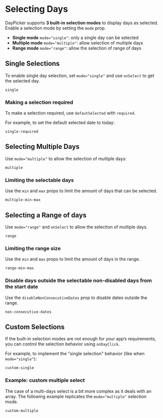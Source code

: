 # Selecting Days

DayPicker supports **3 built-in selection modes** to display days as selected. Enable a selection mode by setting the `mode` prop.

- **Single mode** `mode="single"`: only a single day can be selected
- **Multiple mode** `mode="multiple"`: allow selection of multiple days
- **Range mode** `mode="range"`: allow the selection of range of days

## Single Selections

To enable single day selection, set `mode="single"` and use `onSelect` to get the selected day.

```include-example
single
```

### Making a selection required

To make a selection required, use `defautSelected` with `required`.

For example, to set the default selected date to today:

```include-example
single-required
```

## Selecting Multiple Days

Use `mode="multiple"` to allow the selection of multiple days:

```include-example
multiple
```

### Limiting the selectable days

Use the `min` and `max` props to limit the amount of days that can be selected.

```include-example
multiple-min-max
```

## Selecting a Range of days

Use `mode="range"` and `onSelect` to allow the selection of multiple days.

```include-example
range
```

### Limiting the range size

Use the `min` and `max` props to limit the amount of days in the range.

```include-example
range-min-max
```

### Disable days outside the selectable non-disabled days from the start date

Use the `disableNonConsecutiveDates` prop to disable dates outside the range.

```include-example
non-consecutive-dates
```

## Custom Selections

If the built-in selection modes are not enough for your app’s requirements, you can control the selection behavior using `onDayClick`.

For example, to implement the "single selection" behavior (like when `mode="single"`):

```include-example
custom-single
```

### Example: custom multiple select

The case of a multi-days select is a bit more complex as it deals with an array. The following example replicates the `mode="multiple"`
selection mode.

```include-example
custom-multiple
```
